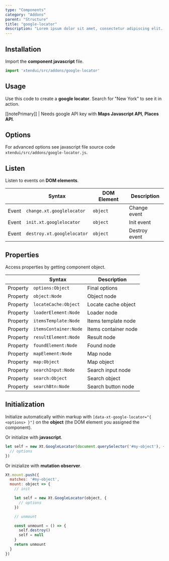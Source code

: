 ```yaml
---
type: "Components"
category: "Addons"
parent: "Structure"
title: "google-locator"
description: "Lorem ipsum dolor sit amet, consectetur adipiscing elit. Nunc tempus laoreet leo sit amet iaculis."
---
```


## Installation

Import the **component javascript** file.

```jsx
import 'xtendui/src/addons/google-locator'
```

## Usage

Use this code to create a **google locator**. Search for "New York" to see it in action.

[[notePrimary]]
| Needs google API key with **Maps Javascript API**, **Places API**.

<demo>
  <div class="gatsby_demo_item toggle" data-iframe="iframe/components/addons/google-locator">
  </div>
</demo>

## Options

For advanced options see javascript file source code `xtendui/src/addons/google-locator.js`.

## Listen

Listen to events on **DOM elements**.

<div class="table-scroll">

|                         | Syntax                                    | DOM Element                    | Description                   |
| ----------------------- | ----------------------------------------- | ----------------------------- | ----------------------------- |
| Event                   | `change.xt.googlelocator`           | `object` | Change event             |
| Event                   | `init.xt.googlelocator`           | `object` | Init event             |
| Event                   | `destroy.xt.googlelocator`           | `object` | Destroy event             |

</div>

## Properties

Access properties by getting component object.

<div class="table-scroll">

|                         | Syntax                                   | Description                   |
| ----------------------- | ---------------------------------------- | ----------------------------- |
| Property                   | `options:Object`       | Final options             |
| Property                   | `object:Node`       | Object node             |
| Property                   | `locateCache:Object`       | Locate cache object             |
| Property                   | `loaderElement:Node`       | Loader node             |
| Property                   | `itemsTemplate:Node`       | Items template node             |
| Property                   | `itemsContainer:Node`       | Items container node             |
| Property                   | `resultElement:Node`       | Result node             |
| Property                   | `foundElement:Node`       | Found node             |
| Property                   | `mapElement:Node`       | Map node             |
| Property                   | `map:Object`       | Map object             |
| Property                   | `searchInput:Node`       | Search input node             |
| Property                   | `search:Object`       | Search object             |
| Property                   | `searchBtn:Node`       | Search button node             |

</div>

## Initialization

Initialize automatically within markup with `[data-xt-google-locator="{ <options> }"]` on the **object** (the DOM element you assigned the component).

Or initialize with **javascript**.

```js
let self = new Xt.GoogleLocator(document.querySelector('#my-object'), {
  // options
})
```

Or inizialize with **mutation observer**.

```js
Xt.mount.push({
  matches: '#my-object',
  mount: object => {
    // init

    let self = new Xt.GoogleLocator(object, {
      // options
    })

    // unmount

    const unmount = () => {
      self.destroy()
      self = null
    }
    return unmount
  }
})
```
